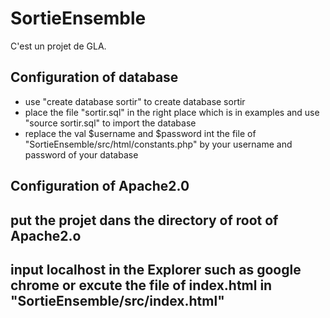 # SortieEnsemble
C'est un projet de GLA.

## Configuration of database
- use "create database sortir" to create database sortir
- place the file "sortir.sql" in the right place which is in examples and use "source sortir.sql" to import the database
- replace the val $username and $password int the file of "SortieEnsemble/src/html/constants.php" by your username and password of your database

## Configuration of Apache2.0

## put the projet dans the directory of root of Apache2.o

## input localhost in the Explorer such as google chrome or excute the file of index.html in "SortieEnsemble/src/index.html"

